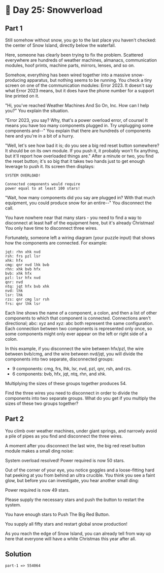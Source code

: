 # 🎄 Day 25: Snowverload

## Part 1

Still somehow without snow, you go to the last place you haven't checked: the center of Snow Island, directly below the waterfall.

Here, someone has clearly been trying to fix the problem. Scattered everywhere are hundreds of weather machines, almanacs, communication modules, hoof prints, machine parts, mirrors, lenses, and so on.

Somehow, everything has been wired together into a massive snow-producing apparatus, but nothing seems to be running. You check a tiny screen on one of the communication modules: Error 2023. It doesn't say what Error 2023 means, but it does have the phone number for a support line printed on it.

"Hi, you've reached Weather Machines And So On, Inc. How can I help you?" You explain the situation.

"Error 2023, you say? Why, that's a power overload error, of course! It means you have too many components plugged in. Try unplugging some components and--" You explain that there are hundreds of components here and you're in a bit of a hurry.

"Well, let's see how bad it is; do you see a big red reset button somewhere? It should be on its own module. If you push it, it probably won't fix anything, but it'll report how overloaded things are." After a minute or two, you find the reset button; it's so big that it takes two hands just to get enough leverage to push it. Its screen then displays:

```
SYSTEM OVERLOAD!

Connected components would require
power equal to at least 100 stars!
```

"Wait, how many components did you say are plugged in? With that much equipment, you could produce snow for an entire--" You disconnect the call.

You have nowhere near that many stars - you need to find a way to disconnect at least half of the equipment here, but it's already Christmas! You only have time to disconnect three wires.

Fortunately, someone left a wiring diagram (your puzzle input) that shows how the components are connected. For example:

```
jqt: rhn xhk nvd
rsh: frs pzl lsr
xhk: hfx
cmg: qnr nvd lhk bvb
rhn: xhk bvb hfx
bvb: xhk hfx
pzl: lsr hfx nvd
qnr: nvd
ntq: jqt hfx bvb xhk
nvd: lhk
lsr: lhk
rzs: qnr cmg lsr rsh
frs: qnr lhk lsr
```

Each line shows the name of a component, a colon, and then a list of other components to which that component is connected. Connections aren't directional; abc: xyz and xyz: abc both represent the same configuration. Each connection between two components is represented only once, so some components might only ever appear on the left or right side of a colon.

In this example, if you disconnect the wire between hfx/pzl, the wire between bvb/cmg, and the wire between nvd/jqt, you will divide the components into two separate, disconnected groups:

- 9 components: cmg, frs, lhk, lsr, nvd, pzl, qnr, rsh, and rzs.
- 6 components: bvb, hfx, jqt, ntq, rhn, and xhk.

Multiplying the sizes of these groups together produces 54.

Find the three wires you need to disconnect in order to divide the components into two separate groups. What do you get if you multiply the sizes of these two groups together?

## Part 2

You climb over weather machines, under giant springs, and narrowly avoid a pile of pipes as you find and disconnect the three wires.

A moment after you disconnect the last wire, the big red reset button module makes a small ding noise:

System overload resolved!
Power required is now 50 stars.

Out of the corner of your eye, you notice goggles and a loose-fitting hard hat peeking at you from behind an ultra crucible. You think you see a faint glow, but before you can investigate, you hear another small ding:

Power required is now 49 stars.

Please supply the necessary stars and
push the button to restart the system.

You have enough stars to Push The Big Red Button.

You supply all fifty stars and restart global snow production!

As you reach the edge of Snow Island, you can already tell from way up here that everyone will have a white Christmas this year after all.

## Solution

```
part-1 => 554064
```
